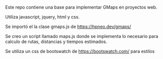 Este repo contiene una base para implementar GMaps en proyectos web.

Utiliza javascript, jquery, html y css.

Se importó el la clase gmaps.js de https://hpneo.dev/gmaps/

Se creo un script llamado maps.js donde se implementa lo necesario para calculo de rutas, distancias y tiempos estimados.

Se utiliza un css de bootswatch de https://bootswatch.com/ para estilos
